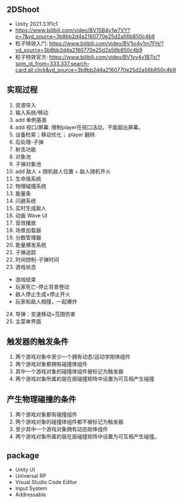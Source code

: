 ## 2DShoot
- Unity 2021.3.1f1c1
- https://www.bilibili.com/video/BV1SB4y1w7VY?p=7&vd_source=3b8bb2d4a2160770e25d2a56b850c4b9
- 粒子特效入门: https://www.bilibili.com/video/BV1io4y1m7FH/?vd_source=3b8bb2d4a2160770e25d2a56b850c4b9
- 粒子特效官方: https://www.bilibili.com/video/BV1yy4y1B7ir/?spm_id_from=333.337.search-card.all.click&vd_source=3b8bb2d4a2160770e25d2a56b850c4b9


## 实现过程
1. 资源导入
2. 输入系统/移动
3. add 单例基类
4. add 视口/屏幕: 限制player在视口活动，不能超出屏幕。
5. 设备检索；移动优化； player 翻转.
6. 后处理-子弹
7. 射击功能
8. 对象池
9. 子弹对象池
10. add 敌人 + 随机敌人位置 + 敌人随机开火
11. 生命值系统
12. 物理碰撞系统
13. 能量条
14. 闪避系统
15. 实时生成敌人
16. 动画 Wave UI
17. 音效播放
18. 场景加载器
19. 分数管理器
20. 能量爆发系统
21. 子弹追踪
22. 时间控制-子弹时间
23. 游戏状态
- 游戏结束
- 玩家死亡-停止背景卷动
- 敌人停止生成+停止开火
- 玩家和敌人相撞，一起爆炸

24. 导弹：变速移动+范围伤害
25. 主菜单界面

## 触发器的触发条件
1. 两个游戏对象中至少一个拥有动态/运动学刚体组件
2. 两个游戏对象都拥有碰撞体组件
3. 其中一个游戏对象的碰撞体组件被标记为触发器
4. 两个游戏对象所属的层在层碰撞矩阵中设置为可互相产生碰撞

## 产生物理碰撞的条件
1. 两个游戏对象都有碰撞组件
2. 两个游戏对象的碰撞体组件都不被标记为触发器
3. 至少其中一个游戏对象拥有动态刚体组件
4. 两个游戏对象所属的层在层碰撞矩阵中设置为可互相产生碰撞。

## package
- Unity UI
- Universal RP
- Visual Studio Code Editor
- Input System
- Addressable  
